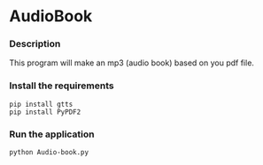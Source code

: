 # AudioBook

### Description
This program will make an mp3 (audio book) based on you pdf file.

### Install the requirements
```
pip install gtts
pip install PyPDF2
```
### Run the application
```
python Audio-book.py
```
